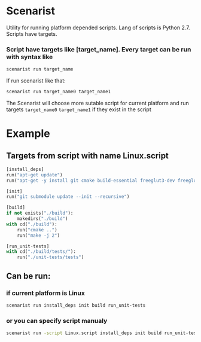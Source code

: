 # Scenarist
Utility for running platform depended scripts. Lang of scripts is Python 2.7. Scripts have targets. 

### Script have targets like [target_name]. Every target can be run with syntax like
```bash
scenarist run target_name
```

If run scenarist like that:
```bash
scenarist run target_name0 target_name1
```
The Scenarist will choose more sutable script for current platform and run targets ```target_name0``` ```target_name1``` if they exist in the script

# Example
## Targets from script with name Linux.script
```python
[install_deps]
run("apt-get update")
run("apt-get -y install git cmake build-essential freeglut3-dev freeglut3 libxmu-dev libxi-dev")

[init]
run("git submodule update --init --recursive")

[build]
if not exists("./build"):
    makedirs("./build")
with cd("./build"):
    run("cmake ..")
    run("make -j 2")

[run_unit-tests]
with cd("./build/tests/"):
    run("./unit-tests/tests")
```
## Can be run:
### if current platform is Linux
```bash
scenarist run install_deps init build run_unit-tests
```
### or you can specify script manualy
```bash
scenarist run -script Linux.script install_deps init build run_unit-tests
```

